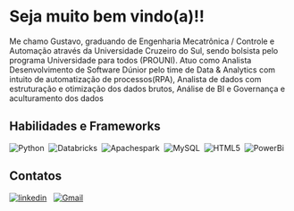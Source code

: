 
# Seja muito bem vindo(a)!! 

Me chamo Gustavo, graduando de Engenharia Mecatrônica / Controle e Automação através da Universidade Cruzeiro do Sul, sendo bolsista pelo programa Universidade para todos (PROUNI). Atuo como Analista
Desenvolvimento de Software Dúnior pelo time de Data & Analytics com intuito de automatização de processos(RPA), Analista de dados com estruturação e otimização dos dados brutos, Análise de BI 
e Governança e aculturamento dos dados

##  Habilidades e Frameworks
![Python](https://img.shields.io/badge/Python-FFD43B?style=for-the-badge&logo=python&logoColor=blue)&nbsp;
![Databricks](https://img.shields.io/badge/Databricks-FF3621?style=for-the-badge&logo=Databricks&logoColor=white)&nbsp;
![Apachespark](https://img.shields.io/badge/Apache_Spark-FFFFFF?style=for-the-badge&logo=apachespark&logoColor=#E35A16)&nbsp;
![MySQL](https://img.shields.io/badge/MySQL-005C84?style=for-the-badge&logo=mysql&logoColor=white)&nbsp;
![HTML5](https://img.shields.io/badge/HTML5-E34F26?style=for-the-badge&logo=html5&logoColor=white)&nbsp;
![PowerBi](https://img.shields.io/badge/PowerBI-F2C811?style=for-the-badge&logo=Power%20BI&logoColor=white)&nbsp;


##  Contatos
[![linkedin](https://img.shields.io/badge/linkedin-0A66C2?style=for-the-badge&logo=linkedin&logoColor=white)](https://www.linkedin.com/in/gustavo-gon%C3%A7alves-costa-de-oliveira/) &nbsp;
[![Gmail](https://img.shields.io/badge/Gmail-333333?style=for-the-badge&logo=gmail&logoColor=red)](mailto:gustavo.gco02@gmail.com)&nbsp;
